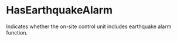 HasEarthquakeAlarm
==================

Indicates whether the on-site control unit includes earthquake alarm function.
